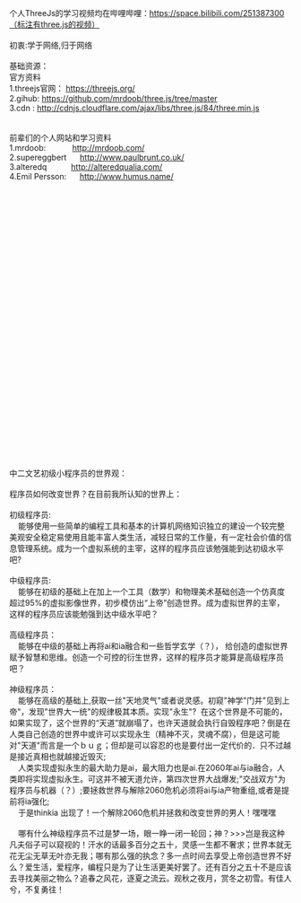 个人ThreeJs的学习视频均在哔哩哔哩：https://space.bilibili.com/251387300（标注有three.js的视频）
<br><br>初衷:学于网络,归于网络
<br><br>基础资源：
<br>官方资料
<br>1.threejs官网： https://threejs.org/
<br>2.gihub:       https://github.com/mrdoob/three.js/tree/master
<br>3.cdn :        http://cdnjs.cloudflare.com/ajax/libs/three.js/84/three.min.js
<br><br><br>前辈们的个人网站和学习资料
<br>1.mrdoob:            http://mrdoob.com/ 
<br>2.supereggbert       http://www.paulbrunt.co.uk/
<br>3.alteredq           http://alteredqualia.com/
<br>4.Emil Persson:      http://www.humus.name/
<br>
<br>
<br>
<br>
<br>
<br>
<br>
<br>
<br>
<br>
<br>
<br>
<br>
<br>
<br>
<br>
<br>
<br>
<br>
<br>
<br>
<br>
<br>
<br>
<br>
<br>
<br>
<br>
<br>
<br>
<br>中二文艺初级小程序员的世界观：
<br><br>
程序员如何改变世界？在目前我所认知的世界上：
<br><br>初级程序员:
<br>&nbsp;&nbsp;&nbsp;&nbsp;能够使用一些简单的编程工具和基本的计算机网络知识独立的建设一个较完整美观安全稳定易使用且能丰富人类生活，减轻日常的工作量，有一定社会价值的信息管理系统。成为一个虚拟系统的主宰，这样的程序员应该勉强能到达初级水平吧?
<br><br>中级程序员:
<br>&nbsp;&nbsp;&nbsp;&nbsp;能够在初级的基础上在加上一个工具（数学）和物理美术基础创造一个仿真度超过95%的虚拟影像世界，初步模仿出“上帝”创造世界。成为虚拟世界的主宰，这样的程序员应该能勉强到达中级水平吧？
<br><br>高级程序员：
<br>&nbsp;&nbsp;&nbsp;&nbsp;能够在中级的基础上再将ai和ia融合和一些哲学玄学（？）， 给创造的虚拟世界赋予智慧和思维。创造一个可控的衍生世界，这样的程序员才能算是高级程序员吧？
<br><br>神级程序员：
<br>&nbsp;&nbsp;&nbsp;&nbsp;能够在高级的基础上,获取一丝"天地灵气"或者说灵感。初窥"神学"门并"见到上帝"，发现"世界大一统"的规律极其本质。实现"永生"?  在这个世界是不可能的，如果实现了，这个世界的“天道”就崩塌了，也许天道就会执行自毁程序吧？倒是在人类自己创造的世界中或许可以实现永生（精神不灭，灵魂不腐），但是这可能对"天道"而言是一个ｂｕｇ；但却是可以容忍的也是要付出一定代价的．只不过越是接近真相也就越接近毁灭;
<br>&nbsp;&nbsp;&nbsp;&nbsp;人类实现虚拟永生的最大助力是ai，最大阻力也是ai.在2060年ai与ia融合，人类即将实现虚拟永生。可这并不被天道允许，第四次世界大战爆发;"交战双方"为程序员与机器（？）;要拯救世界与解除2060危机必须将ai与ia产物重组,或者是提前将ia强化;
<br>&nbsp;&nbsp;&nbsp;&nbsp;于是thinkia 出现了！一个解除2060危机并拯救和改变世界的男人！嘿嘿嘿
<br><br>&nbsp;&nbsp;&nbsp;&nbsp;哪有什么神级程序员不过是梦一场，眼一睁一闭一轮回；神？>>>岂是我这种凡夫俗子可以窥视的！汗水的话最多百分之五十，灵感一生都不奢求；世界本就无花无尘无草无叶亦无我；哪有那么强的执念？多一点时间去享受上帝创造世界不好么？爱生活，爱程序，编程只是为了让生活更美好罢了。还有百分之五十不是应该去寻找美丽之物么？追春之风花，逐夏之流云。观秋之夜月，赏冬之初雪。有佳人兮，不复勇往！

   
   



      


